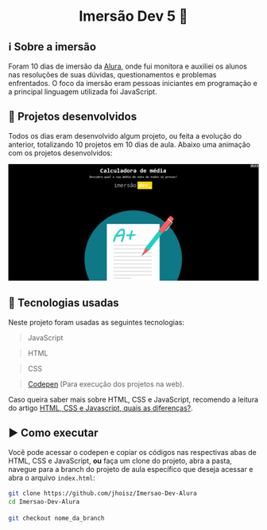 <h1 align="center"> Imersão Dev 5 🤿  </h1>

## ℹ️ Sobre a imersão
Foram 10 dias de imersão da [Alura](https://www.alura.com.br/), onde fui monitora e auxiliei os alunos nas resoluções de suas dúvidas, questionamentos e problemas enfrentados. O foco da imersão eram pessoas iniciantes em programação e a principal linguagem utilizada foi JavaScript.

## :ledger: Projetos desenvolvidos
Todos os dias eram desenvolvido algum projeto, ou feita a evolução do anterior, totalizando 10 projetos em 10 dias de aula. Abaixo uma animação com os projetos desenvolvidos:

<p align="center">
  <img src="https://github.com/jhoisz/Imersao-Dev-Alura/blob/main/projetos.gif" alt= "Gif dos projetos desenvolvidos" />
</p>

## :hammer: Tecnologias usadas
Neste projeto foram usadas as seguintes tecnologias:

> JavaScript

> HTML

> CSS

> [Codepen](https://codepen.io/) (Para execução dos projetos na web).

Caso queira saber mais sobre HTML, CSS e JavaScript, recomendo a leitura do artigo [HTML, CSS e Javascript, quais as diferenças?](https://www.alura.com.br/artigos/html-css-e-js-definicoes).

## :arrow_forward: Como executar
Você pode acessar o codepen e copiar os códigos nas respectivas abas de HTML, CSS e JavaScript, **ou** faça um clone do projeto, abra a pasta, navegue para a branch do projeto de aula específico que deseja acessar e abra o arquivo `index.html`:

```bash
git clone https://github.com/jhoisz/Imersao-Dev-Alura
cd Imersao-Dev-Alura

git checkout nome_da_branch
```
